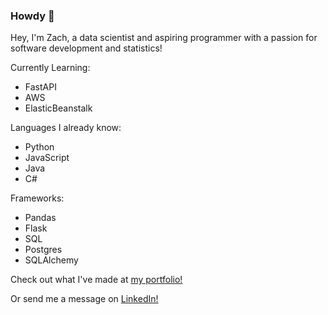 ### Howdy 👋

Hey, I'm Zach, a data scientist and aspiring programmer with a passion for software development and statistics!

Currently Learning:
* FastAPI
* AWS
* ElasticBeanstalk

Languages I already know:
* Python
* JavaScript
* Java
* C#

Frameworks:
* Pandas
* Flask
* SQL
* Postgres
* SQLAlchemy

Check out what I've made at [my portfolio!](https://zacharyluck.github.io/)

Or send me a message on [LinkedIn!](https://www.linkedin.com/in/zacharysluck/)
